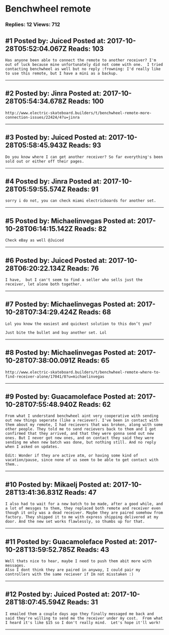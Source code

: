 # Benchwheel remote

### Replies: 12 Views: 712

## \#1 Posted by: Juiced Posted at: 2017-10-28T05:52:04.067Z Reads: 103

```
Has anyone been able to connect the remote to another receiver? I'm out of luck because mine unfortunately did not come with one.  I tried contacting benchwheel as well but no reply :frowning: I'd really like to use this remote, but I have a mini as a backup.
```

---
## \#2 Posted by: Jinra Posted at: 2017-10-28T05:54:34.678Z Reads: 100

```
http://www.electric-skateboard.builders/t/benchwheel-remote-more-connection-issues/22424/4?u=jinra
```

---
## \#3 Posted by: Juiced Posted at: 2017-10-28T05:58:45.943Z Reads: 93

```
Do you know where I can get another receiver? So far everything's been sold out or either off their pages.
```

---
## \#4 Posted by: Jinra Posted at: 2017-10-28T05:59:55.574Z Reads: 91

```
sorry i do not, you can check miami electricboards for another set.
```

---
## \#5 Posted by: Michaelinvegas Posted at: 2017-10-28T06:14:15.142Z Reads: 82

```
Check eBay as well @Juiced
```

---
## \#6 Posted by: Juiced Posted at: 2017-10-28T06:20:22.134Z Reads: 76

```
I have,  but I can't seem to find a seller who sells just the receiver, let alone both together.
```

---
## \#7 Posted by: Michaelinvegas Posted at: 2017-10-28T07:34:29.424Z Reads: 68

```
Lol you know the easiest and quickest solution to this don’t you?

Just bite the bullet and buy another set. Lol
```

---
## \#8 Posted by: Michaelinvegas Posted at: 2017-10-28T07:38:00.091Z Reads: 65

```
http://www.electric-skateboard.builders/t/benchwheel-remote-where-to-find-receiver-alone/17041/8?u=michaelinvegas
```

---
## \#9 Posted by: Guacamoleface Posted at: 2017-10-28T07:55:48.940Z Reads: 62

```
From what I understand benchwheel aint very cooperative with sending out new things seperate (like a reciever). I've been in contact with them about my remote, I had recievers that was broken, along with some other people. They told me to send recievers back to them and I got confirmed that they arrived, and that they were gonna send out new ones. But I never got new ones, and on contact they said they were sending me when new batch was done, but nothing still. And no reply when I asked on updates.

Edit: Wonder if they are active atm, or having some kind of vacation/pause, since none of us seem to be able to get contact with them..
```

---
## \#10 Posted by: Mikaelj Posted at: 2017-10-28T13:41:36.831Z Reads: 47

```
I also had to wait for a new batch to be made, after a good while, and a lot of messges to them, they replaced both remote and receiver even though it only was a dead receiver. Maybe they are paired somehow from factory. They shipped it to me with express shipping delivered at my door. And the new set works flawlessly, so thumbs up for that.
```

---
## \#11 Posted by: Guacamoleface Posted at: 2017-10-28T13:59:52.785Z Reads: 43

```
Well thats nice to hear, maybe I need to push them abit more with messages.
Also I dont think they are paired in anyway, I could pair my controllers with the same reciever if Im not misstaken :)
```

---
## \#12 Posted by: Juiced Posted at: 2017-10-28T18:07:45.594Z Reads: 31

```
I emailed them a couple days ago they finally messaged me back and said they're willing to send me the receiver under my cost.  From what I heard it's like $15 so I don't really mind.  Let's hope it'll work!
```

---
